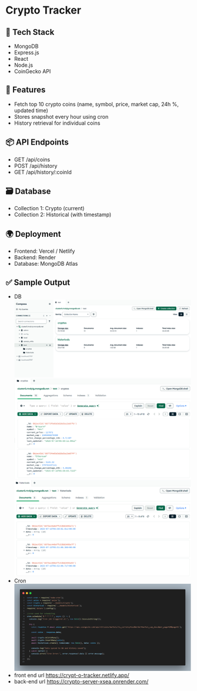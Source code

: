 # Crypto Tracker

## 🧠 Tech Stack
- MongoDB
- Express.js
- React
- Node.js
- CoinGecko API

## 🚀 Features
- Fetch top 10 crypto coins (name, symbol, price, market cap, 24h %, updated time)
- Stores snapshot every hour using cron
- History retrieval for individual coins

## 📦 API Endpoints
- GET /api/coins
- POST /api/history
- GET /api/history/:coinId

## 🗃 Database
- Collection 1: Crypto (current)
- Collection 2: Historical (with timestamp)

## 🌍 Deployment
- Frontend: Vercel / Netlify
- Backend: Render
- Database: MongoDB Atlas

## ✅ Sample Output
- DB
![DB](db.png)
![sample crypto](crypto-table.png)
![smaple historical data](historical-table.png)
- Cron
![Cron](cron.png)
- front end url
https://crypt-o-tracker.netlify.app/
- back-end url
https://crypto-server-xsea.onrender.com/
